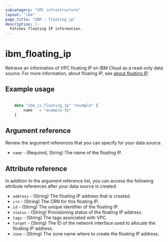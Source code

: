 ```yaml
---
subcategory: "VPC infrastructure"
layout: "ibm"
page_title: "IBM : floating_ip"
description: |-
  Fetches floating IP information.
---
```


# ibm_floating_ip
Retrieve an information of VPC floating IP on IBM Cloud as a read-only data source. For more information, about floating IP, see [about floating IP](https://cloud.ibm.com/docs/vpc?topic=vpc-creating-a-vpc-using-the-rest-apis#create-floating-ip-api-tutorial).

## Example usage

```terraform

    data "ibm_is_floating_ip" "example" {
        name   = "example-fp"
    }

```

## Argument reference
Review the argument references that you can specify for your data source. 

- `name` - (Required, String) The name of the floating IP.

## Attribute reference
In addition to the argument reference list, you can access the following attribute references after your data source is created. 

- `address` - (String) The floating IP address that is created.
- `crn` - (String) The CRN for this floating IP.
- `id` - (String) The unique identifier of the floating IP.
- `status` - (String) Provisioning status of the floating IP address.
- `tags` - (String) The tags associated with VPC.
- `target` - (String) The ID of the network interface used to allocate the floating IP address.
- `zone` - (String) The zone name where to create the floating IP address.

